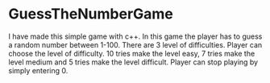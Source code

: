 # GuessTheNumberGame

I have made this simple game with c++. In this game the player has to guess a random number between 1-100. There are 3 level of difficulties. Player can choose the level of difficulty. 10 tries make the level easy, 7 tries make the level medium and 5 tries make the level difficult. Player can stop playing by simply entering 0.
